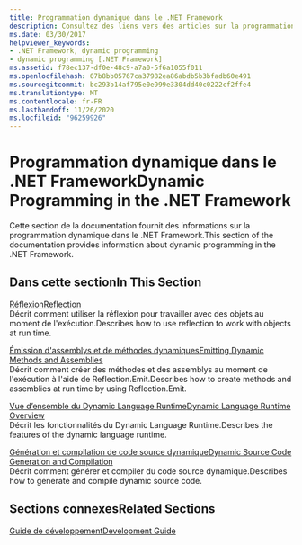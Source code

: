 ```yaml
---
title: Programmation dynamique dans le .NET Framework
description: Consultez des liens vers des articles sur la programmation dynamique dans .NET. Les articles traitent de la réflexion, de l’émission des méthodes dynamiques et des assemblys, etc.
ms.date: 03/30/2017
helpviewer_keywords:
- .NET Framework, dynamic programming
- dynamic programming [.NET Framework]
ms.assetid: f78ec137-df0e-48c9-a7a0-5f6a1055f011
ms.openlocfilehash: 07b8bb05767ca37982ea86abdb5b3bfadb60e491
ms.sourcegitcommit: bc293b14af795e0e999e3304dd40c0222cf2ffe4
ms.translationtype: MT
ms.contentlocale: fr-FR
ms.lasthandoff: 11/26/2020
ms.locfileid: "96259926"
---
```

# <a name="dynamic-programming-in-the-net-framework"></a><span data-ttu-id="256eb-104">Programmation dynamique dans le .NET Framework</span><span class="sxs-lookup"><span data-stu-id="256eb-104">Dynamic Programming in the .NET Framework</span></span>

<span data-ttu-id="256eb-105">Cette section de la documentation fournit des informations sur la programmation dynamique dans le .NET Framework.</span><span class="sxs-lookup"><span data-stu-id="256eb-105">This section of the documentation provides information about dynamic programming in the .NET Framework.</span></span>  
  
## <a name="in-this-section"></a><span data-ttu-id="256eb-106">Dans cette section</span><span class="sxs-lookup"><span data-stu-id="256eb-106">In This Section</span></span>  

 [<span data-ttu-id="256eb-107">Réflexion</span><span class="sxs-lookup"><span data-stu-id="256eb-107">Reflection</span></span>](reflection.md)  
 <span data-ttu-id="256eb-108">Décrit comment utiliser la réflexion pour travailler avec des objets au moment de l'exécution.</span><span class="sxs-lookup"><span data-stu-id="256eb-108">Describes how to use reflection to work with objects at run time.</span></span>  
  
 [<span data-ttu-id="256eb-109">Émission d'assemblys et de méthodes dynamiques</span><span class="sxs-lookup"><span data-stu-id="256eb-109">Emitting Dynamic Methods and Assemblies</span></span>](emitting-dynamic-methods-and-assemblies.md)  
 <span data-ttu-id="256eb-110">Décrit comment créer des méthodes et des assemblys au moment de l'exécution à l'aide de Reflection.Emit.</span><span class="sxs-lookup"><span data-stu-id="256eb-110">Describes how to create methods and assemblies at run time by using Reflection.Emit.</span></span>  
  
 [<span data-ttu-id="256eb-111">Vue d’ensemble du Dynamic Language Runtime</span><span class="sxs-lookup"><span data-stu-id="256eb-111">Dynamic Language Runtime Overview</span></span>](dynamic-language-runtime-overview.md)  
 <span data-ttu-id="256eb-112">Décrit les fonctionnalités du Dynamic Language Runtime.</span><span class="sxs-lookup"><span data-stu-id="256eb-112">Describes the features of the dynamic language runtime.</span></span>  
  
 [<span data-ttu-id="256eb-113">Génération et compilation de code source dynamique</span><span class="sxs-lookup"><span data-stu-id="256eb-113">Dynamic Source Code Generation and Compilation</span></span>](dynamic-source-code-generation-and-compilation.md)  
 <span data-ttu-id="256eb-114">Décrit comment générer et compiler du code source dynamique.</span><span class="sxs-lookup"><span data-stu-id="256eb-114">Describes how to generate and compile dynamic source code.</span></span>  
  
## <a name="related-sections"></a><span data-ttu-id="256eb-115">Sections connexes</span><span class="sxs-lookup"><span data-stu-id="256eb-115">Related Sections</span></span>  

 [<span data-ttu-id="256eb-116">Guide de développement</span><span class="sxs-lookup"><span data-stu-id="256eb-116">Development Guide</span></span>](../development-guide.md)  

